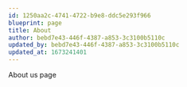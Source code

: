 ```yaml
---
id: 1250aa2c-4741-4722-b9e8-ddc5e293f966
blueprint: page
title: About
author: bebd7e43-446f-4387-a853-3c3100b5110c
updated_by: bebd7e43-446f-4387-a853-3c3100b5110c
updated_at: 1673241401
---
```

About us page